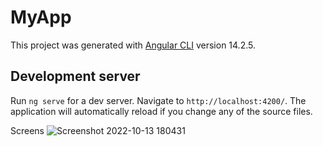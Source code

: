 # MyApp

This project was generated with [Angular CLI](https://github.com/angular/angular-cli) version 14.2.5.

## Development server

Run `ng serve` for a dev server. Navigate to `http://localhost:4200/`. The application will automatically reload if you change any of the source files.

Screens
![Screenshot 2022-10-13 180431](https://user-images.githubusercontent.com/60236795/195637180-3910360e-2bae-4535-a405-dc171197d9d0.png)
